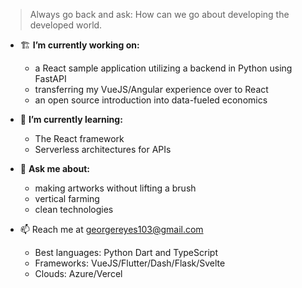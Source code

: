 > Always go back and ask: How can we go about developing the developed world.

- 🏗 **I’m currently working on:**
  - a React sample application utilizing a backend in Python using FastAPI
  - transferring my VueJS/Angular experience over to React
  - an open source introduction into data-fueled economics

- 🌱 **I’m currently learning:**
  - The React framework
  - Serverless architectures for APIs

- 💬 **Ask me about:**
  - making artworks without lifting a brush
  - vertical farming
  - clean technologies

- 📫 Reach me at georgereyes103@gmail.com 
  - Best languages: Python Dart and TypeScript
  - Frameworks: VueJS/Flutter/Dash/Flask/Svelte
  - Clouds: Azure/Vercel 


